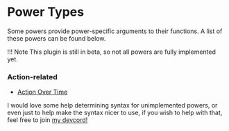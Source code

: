 # Power Types

Some powers provide power-specific arguments to their functions. A list of these powers can be found below.

!!! Note
	This plugin is still in beta, so not all powers are fully implemented yet.

### Action-related
* [Action Over Time](power_types/action_over_time.md)

I would love some help determining syntax for unimplemented powers, or even just to help make the syntax nicer to use, if you wish to help with that, feel free to join [my devcord!](https://discord.gg/6svJSpF4m8)
